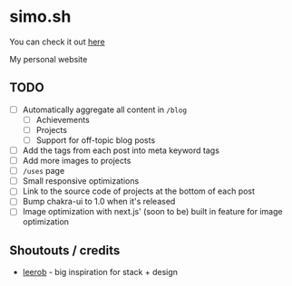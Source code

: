 # simo.sh

You can check it out [here](https://simo.sh)

My personal website

## TODO

- [ ] Automatically aggregate all content in `/blog`
  - [ ] Achievements
  - [ ] Projects
  - [ ] Support for off-topic blog posts
- [ ] Add the tags from each post into meta keyword tags
- [ ] Add more images to projects
- [ ] `/uses` page
- [ ] Small responsive optimizations
- [ ] Link to the source code of projects at the bottom of each post
- [ ] Bump chakra-ui to 1.0 when it's released
- [ ] Image optimization with next.js' (soon to be) built in feature for image optimization

## Shoutouts / credits

- [leerob](https://leerob.io) - big inspiration for stack + design
